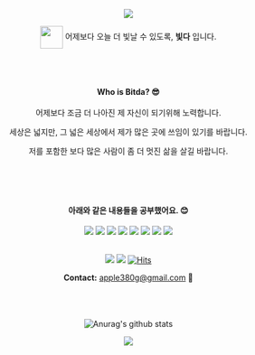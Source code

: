 




<div align="center">
<p align="center">
<img src="https://capsule-render.vercel.app/api?&type=waving&color=62b3b9&height=180&section=header&text=Bitda's%20Hub&fontSize=50&animation=fadeIn&fontAlignY=45&fontColor=ffffff" />
  </p>


  <p align="center"> <img src="https://media.giphy.com/media/WUlplcMpOCEmTGBtBW/giphy.gif" width="40" align="center">
    <span>어제보다 오늘 더 빛날 수 있도록, <strong>빛다</strong> 입니다. </span>
   
  </p>

  </br></br>
  
  #### Who is Bitda? 😎
   어제보다 조금 더 나아진 제 자신이 되기위해 노력합니다. 
  
  
   세상은 넓지만, 그 넓은 세상에서 제가 많은 곳에 쓰임이 있기를 바랍니다. 
  
  저를 포함한 보다 많은 사람이 좀 더 멋진 삶을 살길 바랍니다.
  
  
  </br></br></br>

  
  #### 아래와 같은 내용들을 공부했어요. 😊
<img src="https://img.shields.io/badge/Figma-F24E1E?style=flat-square&logo=Figma&logoColor=white"/>
<img src="https://img.shields.io/badge/HTML5-E34F26?style=flat-square&logo=HTML5&logoColor=white"/>
<img src="https://img.shields.io/badge/css3-1572B6?style=flat-square&logo=css3&logoColor=white"/></a>
<img src="https://img.shields.io/badge/Javascript-F7DF1E?style=flat-square&logo=javascript&logoColor=white"/></a> 
<img src="https://img.shields.io/badge/Spring-6DB33F?style=flat-square&logo=Spring&logoColor=white"/></a>
<img src="https://img.shields.io/badge/Vue.js-4FC08D?style=flat-square&logo=Vue.js&logoColor=white"/>
<img src="https://img.shields.io/badge/MariaDB-003545?style=flat-square&logo=MariaDB&logoColor=white"/>
<img src="https://img.shields.io/badge/Git-F05032?style=flat-square&logo=Git&logoColor=white"/></a><br>
 
 
  <br>
  
  <a href="https://mj1.notion.site/0b0c67366f0f4c89bfae434f203ee6e4"><img src="https://img.shields.io/badge/Bitda.notion-000000?style=flat-square&logo=Notion&logoColor=white"/></a>
   <a href="https://github.com/Z-P0P/ZPOP"><img src="https://img.shields.io/badge/Github Projects-000000?style=flat-square&logo=github&logoColor=white"/></a> 
 [![Hits](https://hits.seeyoufarm.com/api/count/incr/badge.svg?url=https%3A%2F%2Fgithub.com%2FHell0Stranger&count_bg=%23DDF5CB&title_bg=%2397C68D&icon=github.svg&icon_color=%23FFFFFF&title=hits&edge_flat=false)](https://hits.seeyoufarm.com)
    


**Contact:** apple380g@gmail.com 💌
</br></br></br></br>
 

![Anurag's github stats](https://github-readme-stats.vercel.app/api?username=Hell0Stranger&show_icons=true&theme=vue)




<p align="center">
<img src="https://capsule-render.vercel.app/api?type=waving&color=62b3b9&height=100&section=footer" />
  </p>

</div>

